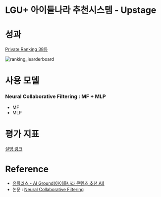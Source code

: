 # LGU+ 아이들나라 추천시스템 - Upstage
# 성과

[Private Ranking 38등](https://stages.ai/competitions/208/leaderboard)

![ranking_learderboard](/Users/hyunhonoh/MyDeveloper/rec/img/Ranking_Learderboard_38.png)

# 사용 모델
### Neural Collaborative Filtering : MF + MLP
- MF
- MLP

# 평가 지표
[설명 링크](https://www.notion.so/301e9f1659104ae6aa3a6802c46114aa)

# Reference
- [유플러스 - AI Ground(아이들나라 콘텐츠 추천 AI)](https://github.com/UpstageAI/2022-lguplus-AI-Ground) 
- 논문 : [Neural Collaborative Filtering](https://arxiv.org/pdf/1708.05031.pdf)